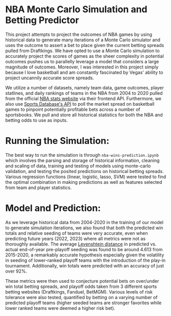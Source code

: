 # NBA Monte Carlo Simulation and Betting Predictor

This project attempts to project the outcomes of NBA games by using historical data to generate many iterations of a Monte Carlo simulator and uses the outcome to assert a bet to place given the current betting spreads pulled from Draftkings. We have opted to use a Monte Carlo simulation to accurately project the scores of games as the sheer complexity in potential outcomes pushes us to parallelly leverage a model that considers a large magnitude of outcomes. Moreover, I was interested in this project simply because I love basketball and am constantly fascinated by Vegas' ability to project uncannily accurate score spreads.

We utilize a number of datasets, namely team data, game outcomes, player statlines, and daily rankings of teams in the NBA from 2004 to 2020 pulled from the official [NBA stats website](https://www.nba.com/stats) via their frontend API. Furthermore, we also use [Sports Database's API](https://sportsdatabase.com/) to poll the market spread on basketball games to pinpoint potentially profitable bets across a number of sportsbooks. We pull and store all historical statistics for both the NBA and betting odds to use as inputs.

# Running the Simulation:

The best way to run the simulation is through `nba-wins-prediction.ipynb` which involves the parsing and storage of historical information, cleaning and scaling of data, training and testing of models using monte-carlo validation, and testing the posited predictions on historical betting spreads. Various regression functions (linear, logistic, lasso, SVM) were tested to find the optimal combination in making predictions as well as features selected from team and player statistics.

# Model and Prediction:

As we leverage historical data from 2004-2020 in the training of our model to generate simulation iterations, we also found that both the predicted win totals and relative seeding of teams were very accurate, even when predicting future years (2022, 2023) where all metrics were not as thoroughly available. The average [Levenshtein distance](https://en.wikipedia.org/wiki/Levenshtein_distance) in predicted vs. actual end-of-year pre-playoff seeding was found to be around 4.613 from 2015-2020, a remarkably accurate hypothesis especially given the volatility in seeding of lower-ranked playoff teams with the introduction of the play-in tournament. Additionally, win totals were predicted with an accuracy of just over 92%.

These metrics were then used to conjecture potential bets on over/under win total betting spreads, and playoff odds taken from 3 different sports betting websites (Draftkings, Fanduel, BetMGM). Various levels of risk tolerance were also tested, quantified by betting on a varying number of predicted playoff teams (higher seeded teams are stronger favorites while lower ranked teams were deemed a higher risk bet).
